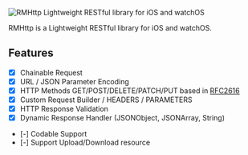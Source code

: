 ![RMHttp Lightweight RESTful library for iOS and watchOS](https://raw.githubusercontent.com/rogermolas/RMHttp/master/RMHttp/Assets.xcassets/RMHttp.imageset/RMHttp.png)


RMHttp is a Lightweight RESTful library for iOS and watchOS.

## Features

- [x]  Chainable Request
- [x]  URL / JSON  Parameter Encoding
- [x]  HTTP Methods GET/POST/DELETE/PATCH/PUT based in [RFC2616](https://tools.ietf.org/html/rfc2616#section-5.1.1)
- [x]  Custom Request Builder / HEADERS / PARAMETERS
- [x]  HTTP Response Validation
- [x]  Dynamic Response Handler (JSONObject, JSONArray, String)
- [-]  Codable Support
- [-] Support Upload/Download resource
